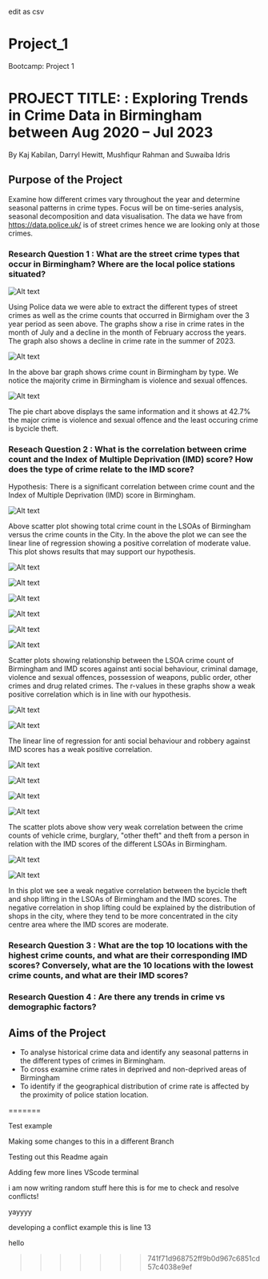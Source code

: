edit as csv
# Project_1
Bootcamp: Project 1
# PROJECT TITLE: : Exploring Trends in Crime Data in Birmingham between Aug 2020 – Jul 2023

By Kaj Kabilan, Darryl Hewitt, Mushfiqur Rahman and Suwaiba Idris

## Purpose of the Project
Examine how different crimes vary throughout the year and determine seasonal patterns in crime types. Focus will be on time-series analysis, seasonal decomposition and data visualisation. The data we have from https://data.police.uk/ is of street crimes hence we are looking only at those crimes.

### Research Question 1 : What are the street crime types that occur in Birmingham? Where are the local police stations situated?

![Alt text](image.png)

Using Police data we were able to extract the different types of street crimes as well as the crime counts that occurred in Birmigham over the 3 year period as seen above.
The graphs show a rise in crime rates in the month of July and a decline in the month of February accross the years. The graph also shows a decline in crime rate in the summer of 2023.

![Alt text](image-1.png)

In the above bar graph shows crime count in Birmingham by type. We notice the majority crime in Birmingham is violence and sexual offences.

![Alt text](image-2.png)

The pie chart above displays the same information and it shows at 42.7% the major crime is violence and sexual offence and the least occuring crime is bycicle theft.


### Reseach Question 2 : What is the correlation between crime count and the Index of Multiple Deprivation (IMD) score? How does the type of crime relate to the IMD score?
Hypothesis: There is a significant correlation between crime count and the Index of Multiple Deprivation (IMD) score in Birmingham.

![Alt text](image-2.png)

Above scatter plot showing total crime count in the LSOAs of Birmingham versus the crime counts in the City. In the above the plot we can see the linear line of regression showing a positive correlation of moderate value. This plot shows results that may support our hypothesis.

![Alt text](image-6.png)

![Alt text](image-8.png)

![Alt text](image-9.png)

![Alt text](image-10.png)

![Alt text](image-14.png)

![Alt text](image-16.png)


Scatter plots showing relationship between the LSOA crime count of Birmingham and IMD scores against anti social behaviour, criminal damage, violence and sexual offences, possession of weapons, public order, other crimes and drug related crimes. The r-values in these graphs show a weak positive correlation which is in line with our hypothesis.

![Alt text](image-3.png)

![Alt text](image-12.png)


The linear line of regression for anti social behaviour and robbery against IMD scores has a weak positive correlation.

![Alt text](image-4.png)

![Alt text](image-5.png)

![Alt text](image-13.png)

![Alt text](image-17.png)

The scatter plots above show very weak correlation between the crime counts of vehicle crime, burglary, "other theft" and theft from a person in relation with the IMD scores of the different LSOAs in Birmingham. 

![Alt text](image-15.png)

![Alt text](image-18.png)

In this plot we see a weak negative correlation between the bycicle theft and shop lifting  in the LSOAs of Birmingham and  the IMD scores. The negative correlation in shop lifting could be explained by the distribution of shops in the city, where they tend to be more concentrated in the city centre area where the IMD scores are moderate.


### Research Question 3 : What are the top 10 locations with the highest crime counts, and what are their corresponding IMD scores? Conversely, what are the 10 locations with the lowest crime counts, and what are their IMD scores?


### Research Question 4 : Are there any trends in crime vs demographic factors?

## Aims of the Project
- To analyse historical crime data and identify any seasonal patterns in the different types of crimes in Birmingham.
- To cross examine crime rates in deprived and non-deprived areas of Birmingham
- To identify if the geographical distribution of crime rate is affected by the proximity of police station location.
  
  
  

=======

Test example

Making some changes to this in a different Branch

Testing out this Readme again

Adding few more lines VScode terminal

i am now writing random stuff here
this is for me to check and resolve conflicts!


yayyyy

developing a conflict example
this is line 13

hello
>>>>>>> 741f71d968752ff9b0d967c6851cd57c4038e9ef
